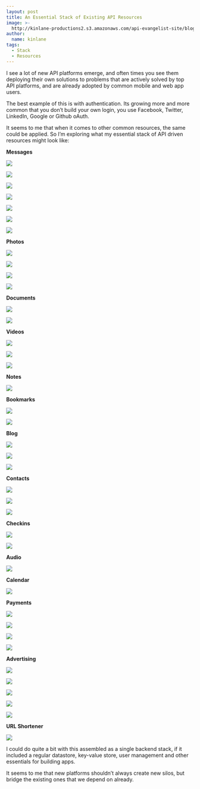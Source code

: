 ```yaml
---
layout: post
title: An Essential Stack of Existing API Resources
image: >-
  http://kinlane-productions2.s3.amazonaws.com/api-evangelist-site/blog/stack-rocks.jpg
author:
  name: kinlane
tags:
  - Stack
  - Resources
---
```

I see a lot of new API platforms emerge, and often times you see them deploying their own solutions to problems that are actively solved by top API platforms, and are already adopted by common mobile and web app users.

The best example of this is with authentication. Its growing more and more common that you don’t build your own login, you use Facebook, Twitter, LinkedIn, Google or Github oAuth.

It seems to me that when it comes to other common resources, the same could be applied. So I’m exploring what my essential stack of API driven resources might look like:

**Messages**

[![](https://s3.amazonaws.com/kinlane-productions2/api-evangelist/sendgrid/sendgrid.jpeg)](http://sendgrid.com)

[![](https://s3.amazonaws.com/kinlane-productions2/api-evangelist/twitter/tweet-bird-blue-white.png)](https://dev.twitter.com/)

[![](https://s3.amazonaws.com/kinlane-productions2/api-evangelist/twilio/Twilio-Logo.png)](http://twilio.com)

[![](https://s3.amazonaws.com/kinlane-productions2/api-evangelist/facebook/facebook-logo.jpg)](http://developers.facebook.com/)

[![](https://s3.amazonaws.com/kinlane-productions2/google/google-logo.jpeg)](https://developers.google.com/)

[![](https://s3.amazonaws.com/kinlane-productions2/api-evangelist/linkedin/linkedin-logo.png)](http://developer.linkedin.com/)

[![](https://s3.amazonaws.com/kinlane-productions2/api-evangelist/skype-logo.png)](https://developer.skype.com/)

**Photos**

[![](https://s3.amazonaws.com/kinlane-productions2/api-evangelist/flickr/flickr-logo.jpeg)](http://www.flickr.com/services/api/)

[![](https://s3.amazonaws.com/kinlane-productions2/api-evangelist/mogreet/mogreet-logo.jpg)](https://developer.mogreet.com/)

[![](https://s3.amazonaws.com/kinlane-productions2/api-evangelist/facebook/facebook-logo.jpg)](http://developers.facebook.com/)

[![](https://s3.amazonaws.com/kinlane-productions2/api-evangelist/instagram/instagram-logo.jpg)](http://instagram.com/developer/)

**Documents**

[![](https://s3.amazonaws.com/kinlane-productions2/api-evangelist/dropbox/dropbox-logo.png)](https://www.dropbox.com/developers)

[![](https://s3.amazonaws.com/kinlane-productions2/google/google-drive-logo.png)](https://developers.google.com/drive/)

**Videos**

[![](https://s3.amazonaws.com/kinlane-productions2/youtube/youtube-logo.jpg)](https://developers.google.com/youtube/)

[![](https://s3.amazonaws.com/kinlane-productions2/api-evangelist/flickr/flickr-logo.jpeg)](http://www.flickr.com/services/api/)

[![](https://s3.amazonaws.com/kinlane-productions2/api-evangelist/facebook/facebook-logo.jpg)](http://developers.facebook.com/)

**Notes**

[![](https://s3.amazonaws.com/kinlane-productions2/api-evangelist/evernote/evernote-logo.jpeg)](http://dev.evernote.com/documentation/cloud/)

**Bookmarks**

[![](https://s3.amazonaws.com/kinlane-productions2/api-evangelist/pinboard/pinboard_in_blue.png)](http://pinboard.in/api/)

[![](https://s3.amazonaws.com/kinlane-productions2/api-evangelist/delicious-logo.jpg)](https://delicious.com/developers)

**Blog**

[![](https://s3.amazonaws.com/kinlane-productions2/wordpress/Wordpress-logo.png)](http://developer.wordpress.com/docs/api/)

[![](https://s3.amazonaws.com/kinlane-productions2/api-evangelist/blogger/blogger-logo.JPG)](https://developers.google.com/blogger/)

[![](https://s3.amazonaws.com/kinlane-productions2/api-evangelist/tumblr/tumblr-logo.png)](http://www.tumblr.com/docs/en/api/v2)

**Contacts**

[![](https://s3.amazonaws.com/kinlane-productions2/google/google-logo.jpeg)](https://developers.google.com/)

[![](https://s3.amazonaws.com/kinlane-productions2/api-evangelist/facebook/facebook-logo.jpg)](http://developers.facebook.com/)

[![](https://s3.amazonaws.com/kinlane-productions2/api-evangelist/linkedin/linkedin-logo.png)](http://developer.linkedin.com/)

**Checkins**

[![](https://s3.amazonaws.com/kinlane-productions2/api-evangelist/facebook/facebook-logo.jpg)](http://developers.facebook.com/)

[![](https://s3.amazonaws.com/kinlane-productions2/api-evangelist/foursquare/foursquare-logo.png)](https://developer.foursquare.com/)

**Audio**

[![](https://s3.amazonaws.com/kinlane-productions2/api-evangelist/soundcloud/soundcloud-logo.png)](http://developers.soundcloud.com/)

**Calendar**

[![](https://s3.amazonaws.com/kinlane-productions2/google/google-calendar-logo.jpg)](https://developers.google.com/google-apps/calendar/)

**Payments**

[![](https://s3.amazonaws.com/kinlane-productions2/api-evangelist/dwolla/dwolla-logo.jpeg)](https://www.dwolla.com/developers)

[![](https://s3.amazonaws.com/kinlane-productions2/api-evangelist/stripe/Stripe-logo.jpeg)](https://stripe.com/)

[![](https://s3.amazonaws.com/kinlane-productions2/api-evangelist/braintree/braintree-logo.png)](https://www.braintreepayments.com/developers)

[![](https://s3.amazonaws.com/kinlane-productions2/api-evangelist/paypal/paypal-logo.jpeg)](https://developer.paypal.com/)

**Advertising**

[![](https://s3.amazonaws.com/kinlane-productions2/api-evangelist/facebook/facebook-logo.jpg)](http://developers.facebook.com/)

[![](https://s3.amazonaws.com/kinlane-productions2/api-evangelist/admob/admob-logo.jpeg)](http://www.google.com/ads/admob/)

[![](https://s3.amazonaws.com/kinlane-productions2/api-evangelist/mobclix/mobclix-logo.jpg)](http://www.mobclix.com/)

[![](https://s3.amazonaws.com/kinlane-productions2/citygrid/citygrid_logo.jpg)](http://developer.citygridmedia.com/)

[![](https://s3.amazonaws.com/kinlane-productions2/api-evangelist/inmobi-logo.png)](http://www.inmobi.com/)

**URL Shortener**

[![](https://s3.amazonaws.com/kinlane-productions2/api-evangelist/bitly/bitly-logo.png)](https://bitly.com/)

I could do quite a bit with this assembled as a single backend stack, if it included a regular datastore, key-value store, user management and other essentials for building apps.

It seems to me that new platforms shouldn’t always create new silos, but bridge the existing ones that we depend on already.